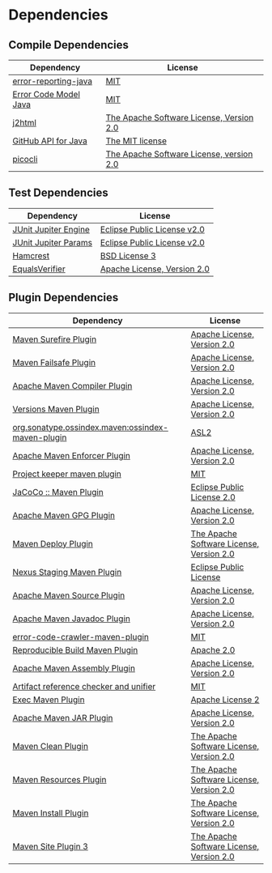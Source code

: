 <!-- @formatter:off -->
# Dependencies

## Compile Dependencies

| Dependency                 | License                                       |
| -------------------------- | --------------------------------------------- |
| [error-reporting-java][0]  | [MIT][1]                                      |
| [Error Code Model Java][2] | [MIT][1]                                      |
| [j2html][4]                | [The Apache Software License, Version 2.0][5] |
| [GitHub API for Java][6]   | [The MIT license][7]                          |
| [picocli][8]               | [The Apache Software License, version 2.0][5] |

## Test Dependencies

| Dependency                 | License                           |
| -------------------------- | --------------------------------- |
| [JUnit Jupiter Engine][10] | [Eclipse Public License v2.0][11] |
| [JUnit Jupiter Params][10] | [Eclipse Public License v2.0][11] |
| [Hamcrest][14]             | [BSD License 3][15]               |
| [EqualsVerifier][16]       | [Apache License, Version 2.0][5]  |

## Plugin Dependencies

| Dependency                                              | License                                       |
| ------------------------------------------------------- | --------------------------------------------- |
| [Maven Surefire Plugin][18]                             | [Apache License, Version 2.0][19]             |
| [Maven Failsafe Plugin][20]                             | [Apache License, Version 2.0][19]             |
| [Apache Maven Compiler Plugin][22]                      | [Apache License, Version 2.0][19]             |
| [Versions Maven Plugin][24]                             | [Apache License, Version 2.0][19]             |
| [org.sonatype.ossindex.maven:ossindex-maven-plugin][26] | [ASL2][5]                                     |
| [Apache Maven Enforcer Plugin][28]                      | [Apache License, Version 2.0][19]             |
| [Project keeper maven plugin][30]                       | [MIT][1]                                      |
| [JaCoCo :: Maven Plugin][32]                            | [Eclipse Public License 2.0][33]              |
| [Apache Maven GPG Plugin][34]                           | [Apache License, Version 2.0][5]              |
| [Maven Deploy Plugin][36]                               | [The Apache Software License, Version 2.0][5] |
| [Nexus Staging Maven Plugin][38]                        | [Eclipse Public License][39]                  |
| [Apache Maven Source Plugin][40]                        | [Apache License, Version 2.0][19]             |
| [Apache Maven Javadoc Plugin][42]                       | [Apache License, Version 2.0][19]             |
| [error-code-crawler-maven-plugin][44]                   | [MIT][1]                                      |
| [Reproducible Build Maven Plugin][46]                   | [Apache 2.0][5]                               |
| [Apache Maven Assembly Plugin][48]                      | [Apache License, Version 2.0][19]             |
| [Artifact reference checker and unifier][50]            | [MIT][1]                                      |
| [Exec Maven Plugin][52]                                 | [Apache License 2][5]                         |
| [Apache Maven JAR Plugin][54]                           | [Apache License, Version 2.0][19]             |
| [Maven Clean Plugin][56]                                | [The Apache Software License, Version 2.0][5] |
| [Maven Resources Plugin][58]                            | [The Apache Software License, Version 2.0][5] |
| [Maven Install Plugin][60]                              | [The Apache Software License, Version 2.0][5] |
| [Maven Site Plugin 3][62]                               | [The Apache Software License, Version 2.0][5] |

[30]: https://github.com/exasol/project-keeper-maven-plugin
[0]: https://github.com/exasol/error-reporting-java
[7]: https://www.opensource.org/licenses/mit-license.php
[5]: http://www.apache.org/licenses/LICENSE-2.0.txt
[18]: https://maven.apache.org/surefire/maven-surefire-plugin/
[38]: http://www.sonatype.com/public-parent/nexus-maven-plugins/nexus-staging/nexus-staging-maven-plugin/
[56]: http://maven.apache.org/plugins/maven-clean-plugin/
[1]: https://opensource.org/licenses/MIT
[20]: https://maven.apache.org/surefire/maven-failsafe-plugin/
[52]: http://www.mojohaus.org/exec-maven-plugin
[24]: http://www.mojohaus.org/versions-maven-plugin/
[15]: http://opensource.org/licenses/BSD-3-Clause
[22]: https://maven.apache.org/plugins/maven-compiler-plugin/
[34]: http://maven.apache.org/plugins/maven-gpg-plugin/
[33]: https://www.eclipse.org/legal/epl-2.0/
[39]: http://www.eclipse.org/legal/epl-v10.html
[32]: https://www.jacoco.org/jacoco/trunk/doc/maven.html
[46]: http://zlika.github.io/reproducible-build-maven-plugin
[2]: https://github.com/exasol/error-code-model-java
[19]: https://www.apache.org/licenses/LICENSE-2.0.txt
[28]: https://maven.apache.org/enforcer/maven-enforcer-plugin/
[11]: https://www.eclipse.org/legal/epl-v20.html
[4]: http://j2html.com
[60]: http://maven.apache.org/plugins/maven-install-plugin/
[10]: https://junit.org/junit5/
[26]: https://sonatype.github.io/ossindex-maven/maven-plugin/
[16]: http://www.jqno.nl/equalsverifier
[40]: https://maven.apache.org/plugins/maven-source-plugin/
[14]: http://hamcrest.org/JavaHamcrest/
[36]: http://maven.apache.org/plugins/maven-deploy-plugin/
[62]: http://maven.apache.org/plugins/maven-site-plugin/
[6]: https://github-api.kohsuke.org/
[58]: http://maven.apache.org/plugins/maven-resources-plugin/
[42]: https://maven.apache.org/plugins/maven-javadoc-plugin/
[44]: https://github.com/exasol/error-code-crawler-maven-plugin
[50]: https://github.com/exasol/artifact-reference-checker-maven-plugin
[54]: https://maven.apache.org/plugins/maven-jar-plugin/
[8]: http://picocli.info
[48]: https://maven.apache.org/plugins/maven-assembly-plugin/
